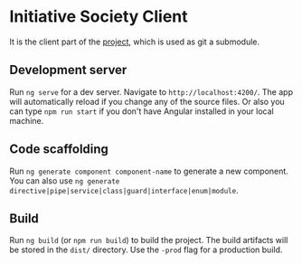 # Initiative Society Client

It is the client part of the [project](https://github.com/ZitRos/initiative-society), which is used as git a submodule.

## Development server

Run `ng serve` for a dev server. Navigate to `http://localhost:4200/`. The app will automatically reload if you change any of the source files.
Or also you can type `npm run start` if you don't have Angular installed in your local machine. 

## Code scaffolding

Run `ng generate component component-name` to generate a new component. You can also use `ng generate directive|pipe|service|class|guard|interface|enum|module`.

## Build

Run `ng build` (or `npm run build`) to build the project. The build artifacts will be stored in the `dist/` directory. Use the `-prod` flag for a production build.
